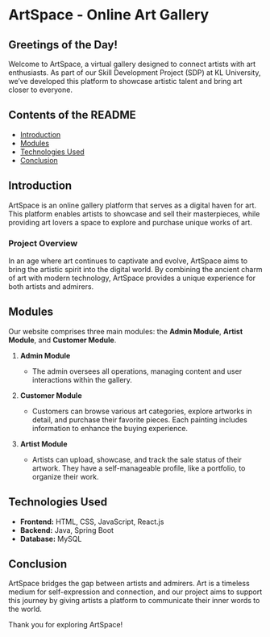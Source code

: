 # ArtSpace - Online Art Gallery

## Greetings of the Day!

Welcome to ArtSpace, a virtual gallery designed to connect artists with art enthusiasts. As part of our Skill Development Project (SDP) at KL University, we’ve developed this platform to showcase artistic talent and bring art closer to everyone.

## Contents of the README

- [Introduction](#introduction)
- [Modules](#modules)
- [Technologies Used](#technologies-used)
- [Conclusion](#conclusion)

## Introduction

ArtSpace is an online gallery platform that serves as a digital haven for art. This platform enables artists to showcase and sell their masterpieces, while providing art lovers a space to explore and purchase unique works of art.

### Project Overview

In an age where art continues to captivate and evolve, ArtSpace aims to bring the artistic spirit into the digital world. By combining the ancient charm of art with modern technology, ArtSpace provides a unique experience for both artists and admirers.

## Modules

Our website comprises three main modules: the **Admin Module**, **Artist Module**, and **Customer Module**.

1. **Admin Module**
   - The admin oversees all operations, managing content and user interactions within the gallery.

2. **Customer Module**
   - Customers can browse various art categories, explore artworks in detail, and purchase their favorite pieces. Each painting includes information to enhance the buying experience.

3. **Artist Module**
   - Artists can upload, showcase, and track the sale status of their artwork. They have a self-manageable profile, like a portfolio, to organize their work.

## Technologies Used

- **Frontend:** HTML, CSS, JavaScript, React.js
- **Backend:** Java, Spring Boot
- **Database:** MySQL

## Conclusion

ArtSpace bridges the gap between artists and admirers. Art is a timeless medium for self-expression and connection, and our project aims to support this journey by giving artists a platform to communicate their inner words to the world.

Thank you for exploring ArtSpace!  
